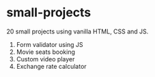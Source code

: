 # small-projects
20 small projects using vanilla HTML, CSS and JS.

1. Form validator using JS
2. Movie seats booking
3. Custom video player
4. Exchange rate calculator
